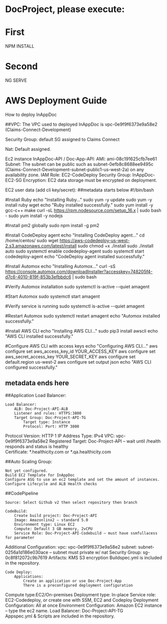 # DocProject, please execute:

# First
NPM INSTALL

# Second
NG SERVE

# AWS Deployment Guide
How to deploy InAppDoc



##VPC:
The VPC used to deployed InAppDoc is vpc-0e9f9f6373e9a58e2 (Claims-Connect-Development)

Security Group: default SG assigned to Claims Connect

Nat: Default assigned. 

Ec2 instance InAppDoc-API / Doc-App-API:
 	AMI: ami-08c191625cfb7ee61
Subnet: The subnet can be public such as subnet-0efb8c8688ee9495c (Claims-Connect-Development-subnet-public1-us-west-2a) on any availability zone. 
	IAM Role: EC2-CodeDeploy
	Security Group: InAppDoc-EC2-SG
	Encryption: EC2 data storage must be encrypted on deployment.


EC2 user data (add cli key/secret):
##metadata starts below
#!/bin/bash

#Install Ruby
echo "Installing Ruby..."
sudo yum -y update
sudo yum -y install ruby wget
echo "Ruby installed successfully."
sudo yum install -y gcc-c++ make
curl -sL https://rpm.nodesource.com/setup_16.x | sudo bash -
sudo yum install -y nodejs

#Install pm2 globally
sudo npm install -g pm2

#Install CodeDeploy agent
echo "Installing CodeDeploy agent..."
cd /home/centos/
sudo wget https://aws-codedeploy-us-west-2.s3.amazonaws.com/latest/install
sudo chmod +x ./install
sudo ./install auto
sudo systemctl enable codedeploy-agent
sudo systemctl start codedeploy-agent
echo "CodeDeploy agent installed successfully."

#Install Automox
echo "Installing Automox..."
curl -sS https://console.automox.com/downloadInstaller?accesskey=748205f4-d7c6-4010-819f-853b3efbbdc6 | sudo bash

#Verify Automox installation
sudo systemctl is-active --quiet amagent

#Start Automox
sudo systemctl start amagent

#Verify service is running
sudo systemctl is-active --quiet amagent

#Restart Automox
sudo systemctl restart amagent
echo "Automox installed successfully."

#Install AWS CLI
echo "Installing AWS CLI..."
sudo pip3 install awscli
echo "AWS CLI installed successfully."

#Configure AWS CLI with access keys
echo "Configuring AWS CLI..."
aws configure set aws_access_key_id YOUR_ACCESS_KEY
aws configure set aws_secret_access_key YOUR_SECRET_KEY
aws configure set default.region us-west-2
aws configure set output json
echo "AWS CLI configured successfully."

## metadata ends here

##Application Load Balancer:

	Load Balancer:
		ALB: Doc-Project-API-ALB
		Listener and rules: HTTPS:3800 
		Target Group: Doc-Project-API-TG
			Target type: Instance
			Protocol: Port: HTTP 3800
Protocol Version: HTTP 1
IP Address Type: IPv4
VPC: vpc-0e9f9f6373e9a58e2
Registered Target: Doc-Project-API – wait until /health responds and status is healthy	
			Certificate: *.healthicity.com or *.qa.healthicity.com

##Auto Scaling Group:

	Not yet configured.
	Build EC2 Template for InAppDoc 
	Configure ASG to use an ec2 template and set the amount of instances.
	Configure Lifecycle and ALB Health checks

##CodePipeline

	Source: Select Github v2 then select repository then branch

	CodeBuild:
		Create build project: Doc-Project-API
		Image: Amazonlinx2 – standard 5.0
		Environment type: Linux EC2
		Compute: Default 3 GB memory, 2vCPU
		Service Role: Doc-Project-API-Codebuild – must have ssmfullacess for parameter
Additional Configuration:
	vpc: vpc-0e9f9f6373e9a58e2
	subnet: subnet-0256a1d186e030ace – subnet must private w/ nat 
	Security Group: sg-0c8f812072c9b7619
Artifacts: KMS S3 encryption
		Buildspec.yml is included in the repository.	



	Code Deploy: 
		Applications: 
			Create an application or use Doc-Project-App
			There is a preconfigured deployment configuration
Compute type:EC2/On-premises
	Deployment type: In-place
	Service role: EC2-Codedeploy, or create one with SSM, EC2 and Codeploy 
			Deployment Configuration: All at once
			Environment Configuration: Amazon EC2 instance – type the ec2 name.
			Load Balancer: Doc-Project-API-TG		
			Appspec.yml & Scripts are included in the repository.
